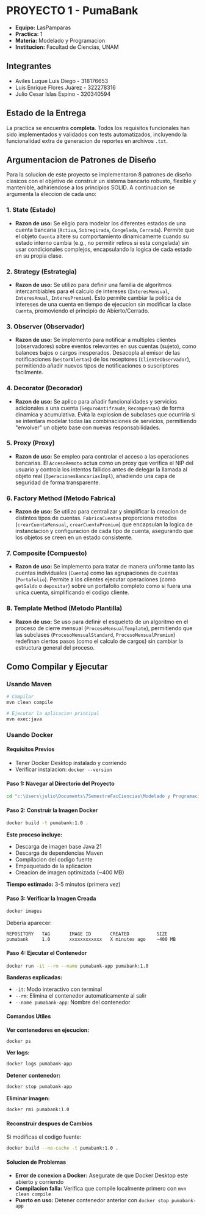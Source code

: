 # PROYECTO 1 - PumaBank

- **Equipo:** LasPamparas
- **Practica:** 1
- **Materia:** Modelado y Programacion
- **Institucion:** Facultad de Ciencias, UNAM

## Integrantes

- Aviles Luque Luis Diego - 318176653
- Luis Enrique Flores Juárez - 322278316
- Julio Cesar Islas Espino - 320340594

## Estado de la Entrega

La practica se encuentra **completa**. Todos los requisitos funcionales han sido implementados y validados con tests automatizados, incluyendo la funcionalidad extra de generacion de reportes en archivos `.txt`.

## Argumentacion de Patrones de Diseño

Para la solucion de este proyecto se implementaron 8 patrones de diseño clasicos con el objetivo de construir un sistema bancario robusto, flexible y mantenible, adhiriendose a los principios SOLID. A continuacion se argumenta la eleccion de cada uno:

### 1. State (Estado)
- **Razon de uso:** Se eligio para modelar los diferentes estados de una cuenta bancaria (`Activa`, `Sobregirada`, `Congelada`, `Cerrada`). Permite que el objeto `Cuenta` altere su comportamiento dinamicamente cuando su estado interno cambia (e.g., no permitir retiros si esta congelada) sin usar condicionales complejos, encapsulando la logica de cada estado en su propia clase.

### 2. Strategy (Estrategia)
- **Razon de uso:** Se utilizo para definir una familia de algoritmos intercambiables para el calculo de intereses (`InteresMensual`, `InteresAnual`, `InteresPremium`). Esto permite cambiar la politica de intereses de una cuenta en tiempo de ejecucion sin modificar la clase `Cuenta`, promoviendo el principio de Abierto/Cerrado.

### 3. Observer (Observador)
- **Razon de uso:** Se implemento para notificar a multiples clientes (observadores) sobre eventos relevantes en sus cuentas (sujeto), como balances bajos o cargos inesperados. Desacopla al emisor de las notificaciones (`GestorAlertas`) de los receptores (`ClienteObservador`), permitiendo añadir nuevos tipos de notificaciones o suscriptores facilmente.

### 4. Decorator (Decorador)
- **Razon de uso:** Se aplico para añadir funcionalidades y servicios adicionales a una cuenta (`SeguroAntifraude`, `Recompensas`) de forma dinamica y acumulativa. Evita la explosion de subclases que ocurriria si se intentara modelar todas las combinaciones de servicios, permitiendo "envolver" un objeto base con nuevas responsabilidades.

### 5. Proxy (Proxy)
- **Razon de uso:** Se empleo para controlar el acceso a las operaciones bancarias. El `AccesoRemoto` actua como un proxy que verifica el NIP del usuario y controla los intentos fallidos antes de delegar la llamada al objeto real (`OperacionesBancariasImpl`), añadiendo una capa de seguridad de forma transparente.

### 6. Factory Method (Metodo Fabrica)
- **Razon de uso:** Se utilizo para centralizar y simplificar la creacion de distintos tipos de cuentas. `FabricaCuentas` proporciona metodos (`crearCuentaMensual`, `crearCuentaPremium`) que encapsulan la logica de instanciacion y configuracion de cada tipo de cuenta, asegurando que los objetos se creen en un estado consistente.

### 7. Composite (Compuesto)
- **Razon de uso:** Se implemento para tratar de manera uniforme tanto las cuentas individuales (`Cuenta`) como las agrupaciones de cuentas (`Portafolio`). Permite a los clientes ejecutar operaciones (como `getSaldo` o `depositar`) sobre un portafolio completo como si fuera una unica cuenta, simplificando el codigo cliente.

### 8. Template Method (Metodo Plantilla)
- **Razon de uso:** Se uso para definir el esqueleto de un algoritmo en el proceso de cierre mensual (`ProcesoMensualTemplate`), permitiendo que las subclases (`ProcesoMensualStandard`, `ProcesoMensualPremium`) redefinan ciertos pasos (como el calculo de cargos) sin cambiar la estructura general del proceso.

## Como Compilar y Ejecutar

### Usando Maven
```bash
# Compilar
mvn clean compile

# Ejecutar la aplicacion principal
mvn exec:java
```

### Usando Docker

#### Requisitos Previos
- Tener Docker Desktop instalado y corriendo
- Verificar instalacion: `docker --version`

#### Paso 1: Navegar al Directorio del Proyecto
```bash
cd "c:\Users\julio\Documents\7SemestreFacCiencias\Modelado y Programación\Proyecto 1\PamparasProyecto1"
```

#### Paso 2: Construir la Imagen Docker
```bash
docker build -t pumabank:1.0 .
```

**Este proceso incluye:**
- Descarga de imagen base Java 21
- Descarga de dependencias Maven
- Compilacion del codigo fuente
- Empaquetado de la aplicacion
- Creacion de imagen optimizada (~400 MB)

**Tiempo estimado:** 3-5 minutos (primera vez)

#### Paso 3: Verificar la Imagen Creada
```bash
docker images
```

Deberia aparecer:
```
REPOSITORY   TAG       IMAGE ID       CREATED          SIZE
pumabank     1.0       xxxxxxxxxxxx   X minutes ago    ~400 MB
```

#### Paso 4: Ejecutar el Contenedor
```bash
docker run -it --rm --name pumabank-app pumabank:1.0
```

**Banderas explicadas:**
- `-it`: Modo interactivo con terminal
- `--rm`: Elimina el contenedor automaticamente al salir
- `--name pumabank-app`: Nombre del contenedor

#### Comandos Utiles

**Ver contenedores en ejecucion:**
```bash
docker ps
```

**Ver logs:**
```bash
docker logs pumabank-app
```

**Detener contenedor:**
```bash
docker stop pumabank-app
```

**Eliminar imagen:**
```bash
docker rmi pumabank:1.0
```

#### Reconstruir despues de Cambios
Si modificas el codigo fuente:
```bash
docker build --no-cache -t pumabank:1.0 .
```

#### Solucion de Problemas
- **Error de conexion a Docker:** Asegurate de que Docker Desktop este abierto y corriendo
- **Compilacion falla:** Verifica que compile localmente primero con `mvn clean compile`
- **Puerto en uso:** Detener contenedor anterior con `docker stop pumabank-app`